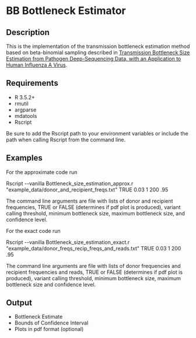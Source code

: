 # BB Bottleneck Estimator
## Description
This is the implementation of the transmission bottleneck estimation method based on beta-binomial sampling described in [Transmission Bottleneck Size Estimation from Pathogen Deep-Sequencing Data, with an Application to Human Influenza A Virus](https://www.biorxiv.org/content/10.1101/101790v1).

## Requirements
- R 3.5.2+
- rmutil
- argparse
- mdatools
- Rscript

Be sure to add the Rscript path to your environment variables or include the path when calling Rscript from the command line.  


## Examples

For the approximate code run

Rscript --vanilla Bottleneck_size_estimation_approx.r "example_data/donor_and_recipient_freqs.txt" TRUE 0.03 1 200 .95

The command line arguments are file with lists of donor and recipient frequencies,  TRUE or FALSE (determines if pdf plot is produced), variant calling threshold, minimum bottleneck size, maximum bottleneck size, and confidence level.

For the exact code run

Rscript --vanilla Bottleneck_size_estimation_exact.r "example_data/donor_freqs_recip_freqs_and_reads.txt" TRUE 0.03 1 200 .95

The command line arguments are file with lists of donor frequencies and recipient frequencies and reads,  TRUE or FALSE (determines if pdf plot is produced), variant calling threshold, minimum bottleneck size, maximum bottleneck size and confidence level.

## Output
- Bottleneck Estimate
- Bounds of Confidence Interval
- Plots in pdf format (optional)
